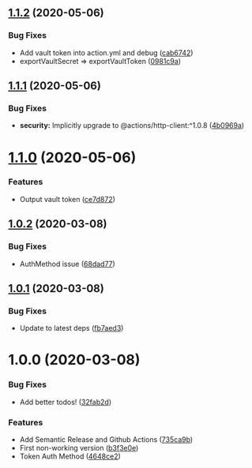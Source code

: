 ## [1.1.2](https://github.com/bjerkio/vault-action/compare/v1.1.1...v1.1.2) (2020-05-06)


### Bug Fixes

* Add vault token into action.yml and debug ([cab6742](https://github.com/bjerkio/vault-action/commit/cab67420a357fc87be00689806312cf21953a20d))
* exportVaultSecret => exportVaultToken ([0981c9a](https://github.com/bjerkio/vault-action/commit/0981c9ac586b6ab83f78b246c6137f425d105a06))

## [1.1.1](https://github.com/bjerkio/vault-action/compare/v1.1.0...v1.1.1) (2020-05-06)


### Bug Fixes

* **security:** Implicitly upgrade to @actions/http-client:^1.0.8 ([4b0969a](https://github.com/bjerkio/vault-action/commit/4b0969a9c52be9949bca3e86f1bba2be1f997c33))

# [1.1.0](https://github.com/bjerkio/vault-action/compare/v1.0.2...v1.1.0) (2020-05-06)


### Features

* Output vault token ([ce7d872](https://github.com/bjerkio/vault-action/commit/ce7d872dc6f76ffac1df91a93a38e50d85163cc3))

## [1.0.2](https://github.com/bjerkio/vault-action/compare/v1.0.1...v1.0.2) (2020-03-08)


### Bug Fixes

* AuthMethod issue ([68dad77](https://github.com/bjerkio/vault-action/commit/68dad77fe7f265143fbb245dd123493b91d6adad))

## [1.0.1](https://github.com/bjerkio/vault-action/compare/v1.0.0...v1.0.1) (2020-03-08)


### Bug Fixes

* Update to latest deps ([fb7aed3](https://github.com/bjerkio/vault-action/commit/fb7aed389e112bcadb08bbdb43db54be99437ab1))

# 1.0.0 (2020-03-08)


### Bug Fixes

* Add better todos! ([32fab2d](https://github.com/bjerkio/vault-action/commit/32fab2dbf037c0bcfd0fce5a280f5e78efcb7774))


### Features

* Add Semantic Release and Github Actions ([735ca9b](https://github.com/bjerkio/vault-action/commit/735ca9b55508e2bd990a7fb26ca60cfa9602e6b8))
* First non-working version ([b3f3e0e](https://github.com/bjerkio/vault-action/commit/b3f3e0e79120e4defac54102259408f83c82ab46))
* Token Auth Method ([4648ce2](https://github.com/bjerkio/vault-action/commit/4648ce26b9e56eea334a664103cba79fffd2e301))
